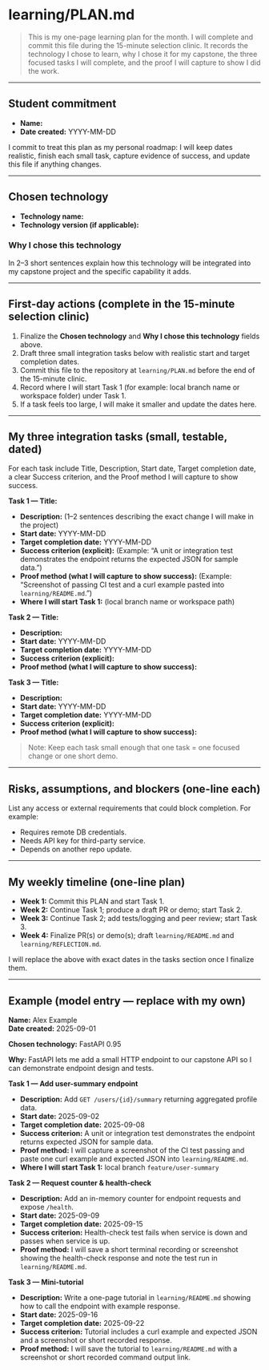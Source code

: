 # learning/PLAN.md

> This is my one-page learning plan for the month. I will complete and commit this file during the 15-minute selection clinic. It records the technology I chose to learn, why I chose it for my capstone, the three focused tasks I will complete, and the proof I will capture to show I did the work.

---

## Student commitment

-   **Name:**
-   **Date created:** YYYY-MM-DD

I commit to treat this plan as my personal roadmap: I will keep dates realistic, finish each small task, capture evidence of success, and update this file if anything changes.

---

## Chosen technology

-   **Technology name:**
-   **Technology version (if applicable):**

### Why I chose this technology

In 2–3 short sentences explain how this technology will be integrated into my capstone project and the specific capability it adds.

---

## First-day actions (complete in the 15-minute selection clinic)

1. Finalize the **Chosen technology** and **Why I chose this technology** fields above.
2. Draft three small integration tasks below with realistic start and target completion dates.
3. Commit this file to the repository at `learning/PLAN.md` before the end of the 15-minute clinic.
4. Record where I will start Task 1 (for example: local branch name or workspace folder) under Task 1.
5. If a task feels too large, I will make it smaller and update the dates here.

---

## My three integration tasks (small, testable, dated)

For each task include Title, Description, Start date, Target completion date, a clear Success criterion, and the Proof method I will capture to show success.

**Task 1 — Title:**

-   **Description:** (1–2 sentences describing the exact change I will make in the project)
-   **Start date:** YYYY-MM-DD
-   **Target completion date:** YYYY-MM-DD
-   **Success criterion (explicit):** (Example: “A unit or integration test demonstrates the endpoint returns the expected JSON for sample data.”)
-   **Proof method (what I will capture to show success):** (Example: “Screenshot of passing CI test and a curl example pasted into `learning/README.md`.”)
-   **Where I will start Task 1:** (local branch name or workspace path)

**Task 2 — Title:**

-   **Description:**
-   **Start date:** YYYY-MM-DD
-   **Target completion date:** YYYY-MM-DD
-   **Success criterion (explicit):**
-   **Proof method (what I will capture to show success):**

**Task 3 — Title:**

-   **Description:**
-   **Start date:** YYYY-MM-DD
-   **Target completion date:** YYYY-MM-DD
-   **Success criterion (explicit):**
-   **Proof method (what I will capture to show success):**

> Note: Keep each task small enough that one task = one focused change or one short demo.

---

## Risks, assumptions, and blockers (one-line each)

List any access or external requirements that could block completion. For example:

-   Requires remote DB credentials.
-   Needs API key for third-party service.
-   Depends on another repo update.

---

## My weekly timeline (one-line plan)

-   **Week 1:** Commit this PLAN and start Task 1.
-   **Week 2:** Continue Task 1; produce a draft PR or demo; start Task 2.
-   **Week 3:** Continue Task 2; add tests/logging and peer review; start Task 3.
-   **Week 4:** Finalize PR(s) or demo(s); draft `learning/README.md` and `learning/REFLECTION.md`.

I will replace the above with exact dates in the tasks section once I finalize them.

---

## Example (model entry — replace with my own)

**Name:** Alex Example  
**Date created:** 2025-09-01

**Chosen technology:** FastAPI 0.95

**Why:** FastAPI lets me add a small HTTP endpoint to our capstone API so I can demonstrate endpoint design and tests.

**Task 1 — Add user-summary endpoint**

-   **Description:** Add `GET /users/{id}/summary` returning aggregated profile data.
-   **Start date:** 2025-09-02
-   **Target completion date:** 2025-09-08
-   **Success criterion:** A unit or integration test demonstrates the endpoint returns expected JSON for sample data.
-   **Proof method:** I will capture a screenshot of the CI test passing and paste one curl example and expected JSON into `learning/README.md`.
-   **Where I will start Task 1:** local branch `feature/user-summary`

**Task 2 — Request counter & health-check**

-   **Description:** Add an in-memory counter for endpoint requests and expose `/health`.
-   **Start date:** 2025-09-09
-   **Target completion date:** 2025-09-15
-   **Success criterion:** Health-check test fails when service is down and passes when service is up.
-   **Proof method:** I will save a short terminal recording or screenshot showing the health-check response and note the test run in `learning/README.md`.

**Task 3 — Mini-tutorial**

-   **Description:** Write a one-page tutorial in `learning/README.md` showing how to call the endpoint with example response.
-   **Start date:** 2025-09-16
-   **Target completion date:** 2025-09-22
-   **Success criterion:** Tutorial includes a curl example and expected JSON and a screenshot or short recorded response.
-   **Proof method:** I will save the tutorial to `learning/README.md` with a screenshot or short recorded command output link.
